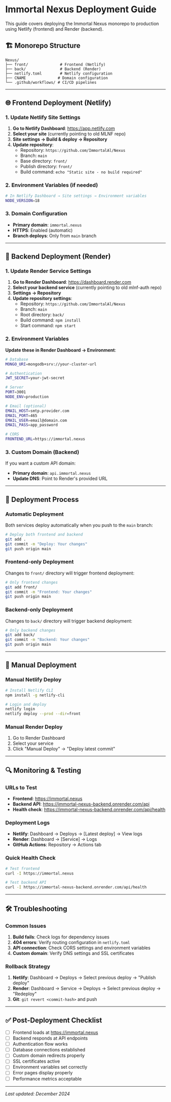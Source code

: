 # Immortal Nexus Deployment Guide

This guide covers deploying the Immortal Nexus monorepo to production using Netlify (frontend) and Render (backend).

## 🏗️ **Monorepo Structure**

```
Nexus/
├── front/              # Frontend (Netlify)
├── back/               # Backend (Render)
├── netlify.toml        # Netlify configuration
├── CNAME              # Domain configuration
└── .github/workflows/ # CI/CD pipelines
```

---

## 🌐 **Frontend Deployment (Netlify)**

### **1. Update Netlify Site Settings**

1. **Go to Netlify Dashboard**: https://app.netlify.com
2. **Select your site** (currently pointing to old MLNF repo)
3. **Site settings → Build & deploy → Repository**
4. **Update repository**: 
   - Repository: `https://github.com/ImmortalAl/Nexus`
   - Branch: `main`
   - Base directory: `front/`
   - Publish directory: `front/`
   - Build command: `echo "Static site - no build required"`

### **2. Environment Variables (if needed)**

```bash
# In Netlify Dashboard → Site settings → Environment variables
NODE_VERSION=18
```

### **3. Domain Configuration**

- **Primary domain**: `immortal.nexus`
- **HTTPS**: Enabled (automatic)
- **Branch deploys**: Only from `main` branch

---

## 🔧 **Backend Deployment (Render)**

### **1. Update Render Service Settings**

1. **Go to Render Dashboard**: https://dashboard.render.com
2. **Select your backend service** (currently pointing to old mlnf-auth repo)
3. **Settings → Repository**
4. **Update repository settings**:
   - Repository: `https://github.com/ImmortalAl/Nexus`
   - Branch: `main`
   - Root directory: `back/`
   - Build command: `npm install`
   - Start command: `npm start`

### **2. Environment Variables**

**Update these in Render Dashboard → Environment**:

```bash
# Database
MONGO_URI=mongodb+srv://your-cluster-url

# Authentication  
JWT_SECRET=your-jwt-secret

# Server
PORT=3001
NODE_ENV=production

# Email (optional)
EMAIL_HOST=smtp.provider.com
EMAIL_PORT=465
EMAIL_USER=email@domain.com
EMAIL_PASS=app_password

# CORS
FRONTEND_URL=https://immortal.nexus
```

### **3. Custom Domain (Backend)**

If you want a custom API domain:
- **Primary domain**: `api.immortal.nexus`
- **Update DNS**: Point to Render's provided URL

---

## 🚀 **Deployment Process**

### **Automatic Deployment**

Both services deploy automatically when you push to the `main` branch:

```bash
# Deploy both frontend and backend
git add .
git commit -m "Deploy: Your changes"
git push origin main
```

### **Frontend-only Deployment**

Changes to `front/` directory will trigger frontend deployment:

```bash
# Only frontend changes
git add front/
git commit -m "Frontend: Your changes"
git push origin main
```

### **Backend-only Deployment**

Changes to `back/` directory will trigger backend deployment:

```bash
# Only backend changes  
git add back/
git commit -m "Backend: Your changes"
git push origin main
```

---

## 🔧 **Manual Deployment**

### **Manual Netlify Deploy**

```bash
# Install Netlify CLI
npm install -g netlify-cli

# Login and deploy
netlify login
netlify deploy --prod --dir=front
```

### **Manual Render Deploy**

1. Go to Render Dashboard
2. Select your service
3. Click "Manual Deploy" → "Deploy latest commit"

---

## 🔍 **Monitoring & Testing**

### **URLs to Test**

- **Frontend**: https://immortal.nexus
- **Backend API**: https://immortal-nexus-backend.onrender.com/api
- **Health check**: https://immortal-nexus-backend.onrender.com/api/health

### **Deployment Logs**

- **Netlify**: Dashboard → Deploys → [Latest deploy] → View logs
- **Render**: Dashboard → [Service] → Logs
- **GitHub Actions**: Repository → Actions tab

### **Quick Health Check**

```bash
# Test frontend
curl -I https://immortal.nexus

# Test backend API
curl -I https://immortal-nexus-backend.onrender.com/api/health
```

---

## 🛠️ **Troubleshooting**

### **Common Issues**

1. **Build fails**: Check logs for dependency issues
2. **404 errors**: Verify routing configuration in `netlify.toml`
3. **API connection**: Check CORS settings and environment variables
4. **Custom domain**: Verify DNS settings and SSL certificates

### **Rollback Strategy**

1. **Netlify**: Dashboard → Deploys → Select previous deploy → "Publish deploy"
2. **Render**: Dashboard → Service → Deploys → Select previous deploy → "Redeploy"
3. **Git**: `git revert <commit-hash>` and push

---

## ✅ **Post-Deployment Checklist**

- [ ] Frontend loads at https://immortal.nexus
- [ ] Backend responds at API endpoints
- [ ] Authentication flow works
- [ ] Database connections established
- [ ] Custom domain redirects properly
- [ ] SSL certificates active
- [ ] Environment variables set correctly
- [ ] Error pages display properly
- [ ] Performance metrics acceptable

---

*Last updated: December 2024* 